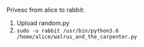 Privesc from alice to rabbit:

1. Upload random.py
2. `sudo -u rabbit /usr/bin/python3.6 /home/alice/walrus_and_the_carpenter.py`
